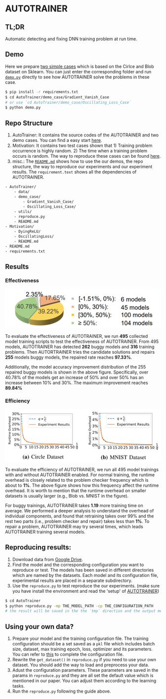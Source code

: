 # AUTOTRAINER

## TL;DR

Automatic detecting and fixing DNN training problem at run time.

## Demo

Here we prepare [two simple cases](./AutoTrainer/demo_case) which is based on the Cirlce and Blob dataset on Sklearn. You can just enter the corresponding folder and run [`demo.py`](./AutoTrainer/demo_case/Gradient_Vanish_Case/demo.py) directly to see how AUTOTRAINER solve the problems in these case.

```bash
$ pip install -r requirements.txt
$ cd AutoTrainer/demo_case/Gradient_Vanish_Case
# or use `cd AutoTrainer/demo_case/Oscillating_Loss_Case`
$ python demo.py
```

## Repo Structure

1. AutoTrainer: It contains the source codes of the AUTOTRAINER and two demo cases. You can find a easy start [here](./AutoTrainer/README.md).
2. Motivation: It contains two test cases shown that 1) Training problem occurrence is highly random. 2) The time when a training problem occurs is random. The way to reproduce these cases can be found [here](./Motivation/README.md).
3. misc.: The [`README.md`](.README.md) shows how to use the our demos, the repo structure, the way to reproduce our experiments and our experiment results. The `requirement.text` shows all the dependencies of AUTOTRAINER.

```
- AutoTrainer/                 
    - data/    
    - demo_case/  
        - Gradient_Vanish_Case/
        - Oscillating_Loss_Case/
    - utils/         
    - reproduce.py             
    - README.md                  
- Motivation/                      
    - DyingReLU/
    - OscillatingLoss/
    - README.md
- README.md
- requirements.txt
```

## Results

### Effectiveness
![avatar](https://github.com/shiningrain/tmpfigure/blob/master/ICSE21/Figure3.png)

To evaluate the effectiveness of AUTOTRAINER, we run **495** collected model training scripts to test the effectiveness of AUTOTRAINER. From 495 models, AUTOTRAINER has detected **262** buggy models and **316** training problems. 
Then AUTORTRAINER tries the candidate solutions and repairs **255** models buggy models, the repaired rate reaches **97.33%**. 

Additionally, the model accuracy improvement distribution of the 255 repaired buggy models is shown in the above figure. Specifically, over 40.78% of the models get an increase of
50% and over 50% has an increase between 10% and 30%. The maximum improvement reaches **89.84%**


### Efficiency
![avatar](https://github.com/shiningrain/tmpfigure/blob/master/ICSE21/Figure4.png)

To evaluate the efficiency of AUTOTRAINER, we run all 495 model trainings with and without AUTOTRAINER enabled. 
For normal training, the runtime overhead is closely related to the problem checker frequency which is about to **1%**. The above figure shows how this frequency affect the runtime overhead. It is worth to mention that the runtime overhead on smaller datasets is usually larger (e.g., Blob vs. MNIST in the figure).

For buggy trainings, AUTOTRAINER takes **1.19** more training time on average. We performed a deeper analysis to understand the overhead of individual components, and found that retraining takes over 99% and the rest two parts (i.e., problem checker and repair) takes less than **1%**. To repair a problem, AUTOTRAINER may try several times, which leads AUTOTRAINER training several models.


## Reproducing results:

1. Download data from [Google Drive](https://drive.google.com/file/d/1AnzEwQZtKXAXA6jo4xGdhRLuAjnUFMLd/view?usp=sharing).
2. Find the model and the corresponding configuration you want to reproduce or test. The models has been saved in different directories which are named by the datasets. Each model and its configuration file, experimental results are placed in a separate subdirectory.
3. Use the `reproduce.py` to test reproduce the our experiments. (make sure you have install the environment and read the 'setup' of [AUTOTRAINER](./AutoTrainer/README.md))

```bash
$ cd AutoTrainer
$ python reproduce.py -mp THE_MODEL_PATH -cp THE_CONFIGURATION_PATH
# the result will be saved in the the `tmp` direction and the output message will be shown on the terminal.
```

## Using your own data?

1. Prepare your model and the training configuration file. The training configuration should be a set saved as a `pkl` file which includes batch size, dataset, max training epoch, loss, optimizer and its parameters. You can refer to [this](./AutoTrainer/demo_case/Gradient_Vanish_Case/config.pkl) to complete the configuration file.
2. Rewrite the `get_dataset()` in `reproduce.py` if you need to use your own dataset. You should add the way to load and preprocess your data.
3. Adust the configuration parameters. These parameters are saved in the params in `reproduce.py` and they are all set the default value which is mentioned in our paper. You can adjust them according to the learning tasks.
4. Run the `reproduce.py` following the guide above.
